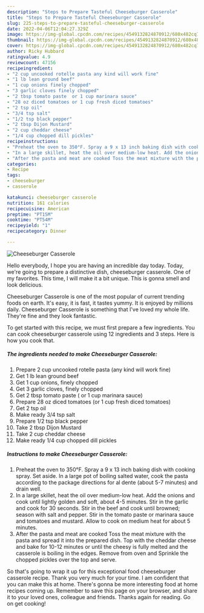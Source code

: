 ```yaml
---
description: "Steps to Prepare Tasteful Cheeseburger Casserole"
title: "Steps to Prepare Tasteful Cheeseburger Casserole"
slug: 225-steps-to-prepare-tasteful-cheeseburger-casserole
date: 2022-04-06T12:04:27.329Z
image: https://img-global.cpcdn.com/recipes/4549132824870912/680x482cq70/cheeseburger-casserole-recipe-main-photo.jpg
thumbnail: https://img-global.cpcdn.com/recipes/4549132824870912/680x482cq70/cheeseburger-casserole-recipe-main-photo.jpg
cover: https://img-global.cpcdn.com/recipes/4549132824870912/680x482cq70/cheeseburger-casserole-recipe-main-photo.jpg
author: Ricky Hubbard
ratingvalue: 4.9
reviewcount: 47156
recipeingredient:
- "2 cup uncooked rotelle pasta any kind will work fine"
- "1 lb lean ground beef"
- "1 cup onions finely chopped"
- "3 garlic cloves finely chopped"
- "2 tbsp tomato paste  or 1 cup marinara sauce"
- "28 oz diced tomatoes or 1 cup fresh diced tomatoes"
- "2 tsp oil"
- "3/4 tsp salt"
- "1/2 tsp black pepper"
- "2 tbsp Dijon Mustard"
- "2 cup cheddar cheese"
- "1/4 cup chopped dill pickles"
recipeinstructions:
- "Preheat the oven to 350°F. Spray a 9 x 13 inch baking dish with cooking spray. Set aside. In a large pot of boiling salted water, cook the pasta according to the package directions for al dente (about 5-7 minutes) and drain well."
- "In a large skillet, heat the oil over medium-low heat. Add the onions and cook until lightly golden and soft, about 4-5 minutes. Stir in the garlic and cook for 30 seconds. Stir in the beef and cook until browned; season with salt and pepper. Stir in the tomato paste or marinara sauce and tomatoes and mustard. Allow to cook on medium heat for about 5 minutes."
- "After the pasta and meat are cooked Toss the meat mixture with the pasta and spread it into the prepared dish. Top with the cheddar cheese and bake for 10-12 minutes or until the cheesy is fully melted and the casserole is boiling in the edges. Remove from oven and Sprinkle the chopped pickles over the top and serve."
categories:
- Recipe
tags:
- cheeseburger
- casserole

katakunci: cheeseburger casserole 
nutrition: 161 calories
recipecuisine: American
preptime: "PT15M"
cooktime: "PT54M"
recipeyield: "1"
recipecategory: Dinner

---
```



![Cheeseburger Casserole](https://img-global.cpcdn.com/recipes/4549132824870912/680x482cq70/cheeseburger-casserole-recipe-main-photo.jpg)

Hello everybody, I hope you are having an incredible day today. Today, we're going to prepare a distinctive dish, cheeseburger casserole. One of my favorites. This time, I will make it a bit unique. This is gonna smell and look delicious.

Cheeseburger Casserole is one of the most popular of current trending foods on earth. It's easy, it is fast, it tastes yummy. It is enjoyed by millions daily. Cheeseburger Casserole is something that I've loved my whole life. They're fine and they look fantastic.




To get started with this recipe, we must first prepare a few ingredients. You can cook cheeseburger casserole using 12 ingredients and 3 steps. Here is how you cook that.

<!--inarticleads1-->

##### The ingredients needed to make Cheeseburger Casserole:

1. Prepare 2 cup uncooked rotelle pasta (any kind will work fine)
1. Get 1 lb lean ground beef
1. Get 1 cup onions, finely chopped
1. Get 3 garlic cloves, finely chopped
1. Get 2 tbsp tomato paste ( or 1 cup marinara sauce)
1. Prepare 28 oz diced tomatoes (or 1 cup fresh diced tomatoes)
1. Get 2 tsp oil
1. Make ready 3/4 tsp salt
1. Prepare 1/2 tsp black pepper
1. Take 2 tbsp Dijon Mustard
1. Take 2 cup cheddar cheese
1. Make ready 1/4 cup chopped dill pickles




<!--inarticleads2-->

##### Instructions to make Cheeseburger Casserole:

1. Preheat the oven to 350°F. Spray a 9 x 13 inch baking dish with cooking spray. Set aside. In a large pot of boiling salted water, cook the pasta according to the package directions for al dente (about 5-7 minutes) and drain well.
1. In a large skillet, heat the oil over medium-low heat. Add the onions and cook until lightly golden and soft, about 4-5 minutes. Stir in the garlic and cook for 30 seconds. Stir in the beef and cook until browned; season with salt and pepper. Stir in the tomato paste or marinara sauce and tomatoes and mustard. Allow to cook on medium heat for about 5 minutes.
1. After the pasta and meat are cooked Toss the meat mixture with the pasta and spread it into the prepared dish. Top with the cheddar cheese and bake for 10-12 minutes or until the cheesy is fully melted and the casserole is boiling in the edges. Remove from oven and Sprinkle the chopped pickles over the top and serve.




So that's going to wrap it up for this exceptional food cheeseburger casserole recipe. Thank you very much for your time. I am confident that you can make this at home. There's gonna be more interesting food at home recipes coming up. Remember to save this page on your browser, and share it to your loved ones, colleague and friends. Thanks again for reading. Go on get cooking!
